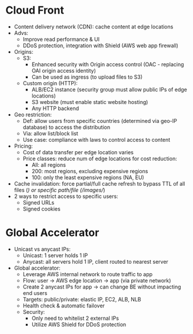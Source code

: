 # Cloud Front
- Content delivery network (CDN): cache content at edge locations
- Advs:
  - Improve read performance & UI
  - DDoS protection, integration with Shield (AWS web app firewall)
- Origins:
  - S3:
    - Enhanced security with Origin access control (OAC - replacing OAI origin access identity)
    - Can be used as ingress (to upload files to S3)
  - Custom origin (HTTP):
    - ALB/EC2 instance (security group must allow public IPs of edge locations)
    - S3 website (must enable static website hosting)
    - Any HTTP backend
- Geo restriction:
  - Def: allow users from specific countries (determined via geo-IP database) to access the distribution
  - Via: allow list/block list
  - Use case: compliance with laws to control access to content
- Pricing:
  - Cost of data transfer per edge location varies
  - Price classes: reduce num of edge locations for cost reduction:
    - All: all regions
    - 200: most regions, excluding expensive regions
    - 100: only the least expensive regions (NA, EU)
- Cache invalidation: force partial/full cache refresh to bypass TTL of all files (*) or specific path/file (/images/*)
- 2 ways to restrict access to specific users:
  - Signed URLs
  - Signed cookies
# Global Accelerator
- Unicast vs anycast IPs:
  - Unicast: 1 server holds 1 IP
  - Anycast: all servers hold 1 IP, client routed to nearest server
- Global accelerator:
  - Leverage AWS internal network to route traffic to app
  - Flow: user -> AWS edge location -> app (via private network)
  - Create 2 anycast IPs for app -> can change BE without impacting end users
  - Targets: public/private: elastic IP, EC2, ALB, NLB
  - Health check & automatic failover
  - Security:
    - Only need to whitelist 2 external IPs
    - Utilize AWS Shield for DDoS protection